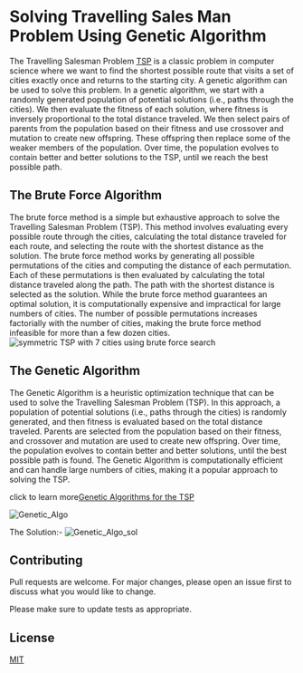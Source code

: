 # Solving Travelling Sales Man Problem Using Genetic Algorithm

The Travelling Salesman Problem [TSP](https://en.wikipedia.org/wiki/Travelling_salesman_problem) is a classic problem in computer science where we want to find the shortest possible route that visits a set of cities exactly once and returns to the starting city. A genetic algorithm can be used to solve this problem. In a genetic algorithm, we start with a randomly generated population of potential solutions (i.e., paths through the cities). We then evaluate the fitness of each solution, where fitness is inversely proportional to the total distance traveled. We then select pairs of parents from the population based on their fitness and use crossover and mutation to create new offspring. These offspring then replace some of the weaker members of the population. Over time, the population evolves to contain better and better solutions to the TSP, until we reach the best possible path.

## The Brute Force Algorithm
The brute force method is a simple but exhaustive approach to solve the Travelling Salesman Problem (TSP). This method involves evaluating every possible route through the cities, calculating the total distance traveled for each route, and selecting the route with the shortest distance as the solution. The brute force method works by generating all possible permutations of the cities and computing the distance of each permutation. Each of these permutations is then evaluated by calculating the total distance traveled along the path. The path with the shortest distance is selected as the solution. While the brute force method guarantees an optimal solution, it is computationally expensive and impractical for large numbers of cities. The number of possible permutations increases factorially with the number of cities, making the brute force method infeasible for more than a few dozen cities.
![symmetric TSP with 7 cities using brute force search](https://upload.wikimedia.org/wikipedia/commons/2/2b/Bruteforce.gif)

## The Genetic Algorithm

The Genetic Algorithm is a heuristic optimization technique that can be used to solve the Travelling Salesman Problem (TSP). In this approach, a population of potential solutions (i.e., paths through the cities) is randomly generated, and then fitness is evaluated based on the total distance traveled. Parents are selected from the population based on their fitness, and crossover and mutation are used to create new offspring. Over time, the population evolves to contain better and better solutions, until the best possible path is found. The Genetic Algorithm is computationally efficient and can handle large numbers of cities, making it a popular approach to solving the TSP.

click to learn more[Genetic Algorithms for the TSP](https://www.youtube.com/watch?v=3lc_Fcga5z8)

![Genetic_Algo](https://blogs.mathworks.com/images/pick/will_campbell/potw_salesman/traveling_salesman.gif)

The Solution:- 
![Genetic_Algo_sol](https://blogs.mathworks.com/images/pick/will_campbell/potw_salesman/traveling_salesman.png)

## Contributing

Pull requests are welcome. For major changes, please open an issue first
to discuss what you would like to change.

Please make sure to update tests as appropriate.

## License

[MIT](https://choosealicense.com/licenses/mit/)
